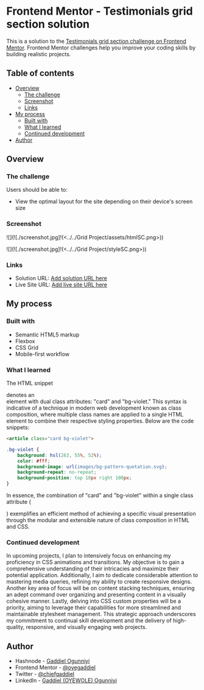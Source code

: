 # Frontend Mentor - Testimonials grid section solution

This is a solution to the [Testimonials grid section challenge on Frontend Mentor](https://www.frontendmentor.io/challenges/testimonials-grid-section-Nnw6J7Un7). Frontend Mentor challenges help you improve your coding skills by building realistic projects. 

## Table of contents

- [Overview](#overview)
  - [The challenge](#the-challenge)
  - [Screenshot](#screenshot)
  - [Links](#links)
- [My process](#my-process)
  - [Built with](#built-with)
  - [What I learned](#what-i-learned)
  - [Continued development](#continued-development)
- [Author](#author)

## Overview

### The challenge

Users should be able to:

- View the optimal layout for the site depending on their device's screen size

### Screenshot

![](![./screenshot.jpg]!(<../../Grid Project/assets/htmlSC.png>))

![](![./screenshot.jpg]!(<../../Grid Project/styleSC.png>))


### Links

- Solution URL: [Add solution URL here](https://github.com/oyegaddiel/testimonial-grid-responsive)
- Live Site URL: [Add live site URL here](https://testimonial-grid-responsive.vercel.app/)

## My process

### Built with

- Semantic HTML5 markup
- Flexbox
- CSS Grid
- Mobile-first workflow


### What I learned

The HTML snippet <article class="card bg-violet"> denotes an <article> element with dual class attributes: "card" and "bg-violet." This syntax is indicative of a technique in modern web development known as class composition, where multiple class names are applied to a single HTML element to combine their respective styling properties.
Below are the code snippets:

```html
<article class="card bg-violet">
```
```css
.bg-violet {
    background: hsl(263, 55%, 52%);
    color: #fff;
    background-image: url(images/bg-pattern-quotation.svg);
    background-repeat: no-repeat;
    background-position: top 10px right 100px;
}
```
In essence, the combination of "card" and "bg-violet" within a single class attribute (<article class="card bg-violet">) exemplifies an efficient method of achieving a specific visual presentation through the modular and extensible nature of class composition in HTML and CSS.

### Continued development

In upcoming projects, I plan to intensively focus on enhancing my proficiency in CSS animations and transitions. My objective is to gain a comprehensive understanding of their intricacies and maximize their potential application. Additionally, I aim to dedicate considerable attention to mastering media queries, refining my ability to create responsive designs. Another key area of focus will be on content stacking techniques, ensuring an adept command over organizing and presenting content in a visually cohesive manner. Lastly, delving into CSS custom properties will be a priority, aiming to leverage their capabilities for more streamlined and maintainable stylesheet management. This strategic approach underscores my commitment to continual skill development and the delivery of high-quality, responsive, and visually engaging web projects.


## Author

- Hashnode - [Gaddiel Ogunniyi](https://gaddiel.hashnode.dev)
- Frontend Mentor - [@oyegaddiel](https://www.frontendmentor.io/profile/oyegaddiel)
- Twitter - [@chiefgaddiel](https://www.twitter.com/chiefgaddiel)
- LinkedIn - [Gaddiel (OYEWOLE) Ogunniyi](https://www.linkedin.com/in/oyegaddiel/)


